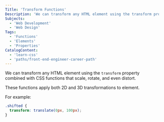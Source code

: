 ```yaml
---
Title: 'Transform Functions'
Description: 'We can transform any HTML element using the transform property combined with CSS functions that scale, rotate, and even distort. These functions apply both 2D and 3D transformations to element. For example: css .shifted { transform: translate(0px, 100px); }'
Subjects:
  - 'Web Development'
  - 'Web Design'
Tags:
  - 'Functions'
  - 'Elements'
  - 'Properties'
CatalogContent:
  - 'learn-css'
  - 'paths/front-end-engineer-career-path'
---
```


We can transform any HTML element using the `transform` property combined with CSS functions that scale, rotate, and even distort.

These functions apply both 2D and 3D transformations to element.

For example:

```css
.shifted {
  transform: translate(0px, 100px);
}
```
